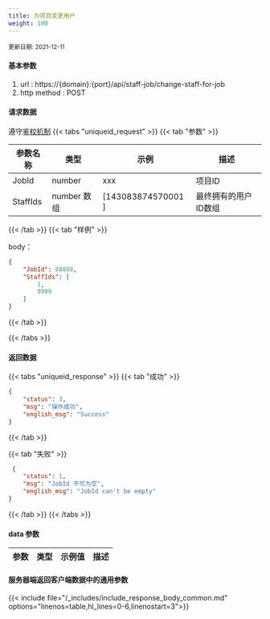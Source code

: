 ```yaml
---
title: 为项目变更用户
weight: 100
---
```


<small>更新日期: 2021-12-11</small>

#### 基本参数
1. url : https://{domain}:{port}/api/staff-job/change-staff-for-job
2. http method : POST

#### 请求数据
遵守[鉴权机制](/auth/)
{{< tabs "uniqueid_request" >}}
{{< tab "参数" >}} 

|  参数名称   |  类型 |  示例 |  描述 |
|  ----  | ----  | ----  | ----  |
|  JobId  | number  | xxx  | 项目ID |
|  StaffIds  | number 数组 | [143083874570001 ] | 最终拥有的用户ID数组 |


{{< /tab >}}
{{< tab "样例" >}}


body： 

```json
{
    "JobId": 88888,
    "StaffIds": [
        1,
        9999
    ]
}
```
{{< /tab >}}

{{< /tabs >}}


#### 返回数据


{{< tabs "uniqueid_response" >}}
{{< tab "成功" >}} 
```json
{
    "status": 3,
    "msg": "操作成功",
    "english_msg": "Success"
}
```   
{{< /tab >}}

{{< tab "失败" >}}
```json
 {
    "status": 1,
    "msg": "JobId 不可为空",
    "english_msg": "JobId can't be empty"
}
```
{{< /tab >}}
{{< /tabs >}}
#### data 参数

|  参数   |  类型 |  示例值 |  描述 |
|  ----  | ----  | ----  |----  |


#### 服务器端返回客户端数据中的通用参数

{{< include file="/_includes/include_response_body_common.md"  options="linenos=table,hl_lines=0-6,linenostart=3">}}
